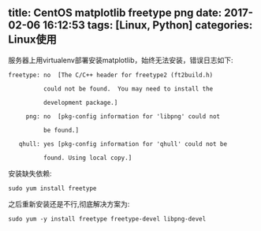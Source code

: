 title: CentOS matplotlib freetype png
date: 2017-02-06 16:12:53
tags: [Linux, Python]
categories: Linux使用
---
服务器上用virtualenv部署安装matplotlib，始终无法安装，错误日志如下:
```
freetype: no  [The C/C++ header for freetype2 (ft2build.h)

          could not be found.  You may need to install the

          development package.]

     png: no  [pkg-config information for 'libpng' could not

          be found.]

   qhull: yes [pkg-config information for 'qhull' could not be

          found. Using local copy.]
```
安装缺失依赖:
```
sudo yum install freetype
```
之后重新安装还是不行,彻底解决方案为:
```
sudo yum -y install freetype freetype-devel libpng-devel
```
